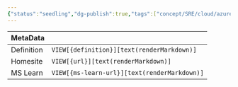 ```yaml
---
{"status":"seedling","dg-publish":true,"tags":["concept/SRE/cloud/azure"],"creation_date":"2024-05-04 17:42","definition":"undefined","ms-learn-url":"undefined","url":"undefined","permalink":"/concepts/azure-debugging/","dgPassFrontmatter":true}
---
```



| MetaData   |                                              |
| ---------- | -------------------------------------------- |
| Definition | `VIEW[{definition}][text(renderMarkdown)]`   |
| Homesite   | `VIEW[{url}][text(renderMarkdown)]`          |
| MS Learn   | `VIEW[{ms-learn-url}][text(renderMarkdown)]` |
